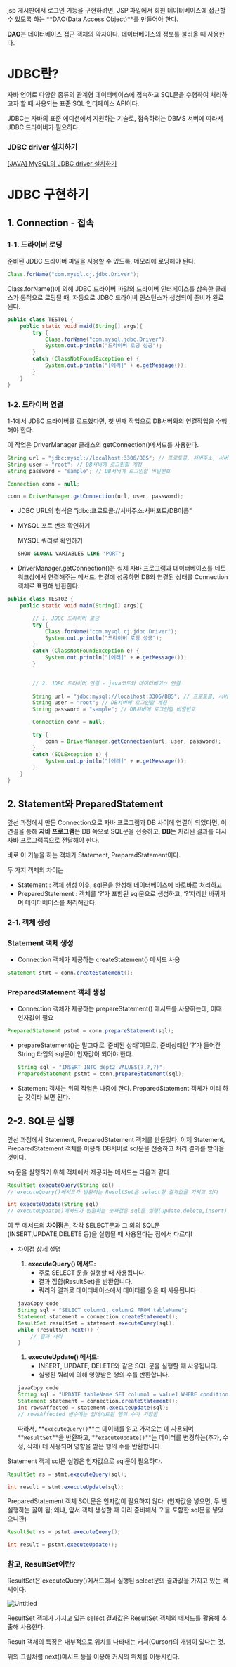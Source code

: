 jsp 게시판에서 로그인 기능을 구현하려면, JSP 파일에서 회원 데이터베이스에 접근할 수 있도록 하는 **DAO(Data Access Object)**를 만들어야 한다. 

**DAO**는 데이터베이스 접근 객체의 약자이다. 데이터베이스의 정보를 불러올 때 사용한다.

# JDBC란?

자바 언어로 다양한 종류의 관계형 데이터베이스에 접속하고 SQL문을 수행하여 처리하고자 할 때 사용되는 표준 SQL 인터페이스 API이다.

JDBC는 자바의 표준 에디션에서 지원하는 기술로, 접속하려는 DBMS 서버에 따라서 JDBC 드라이버가 필요하다.

### JDBC driver 설치하기

[[JAVA] MySQL의 JDBC driver  설치하기](https://dhan-description.tistory.com/85)

# JDBC 구현하기

## 1. Connection - 접속

### 1-1. 드라이버 로딩

준비된 JDBC 드라이버 파일을 사용할 수 있도록, 메모리에 로딩해야 된다.

```java
Class.forName("com.mysql.cj.jdbc.Driver");
```

Class.forName()에 의해 JDBC 드라이버 파일의 드라이버 인터페이스를 상속한 클래스가 동적으로 로딩될 때, 자동으로 JDBC 드라이버 인스턴스가 생성되어 준비가 완료된다.

```java
public class TEST01 {
	public static void maid(String[] args){
		try {
			Class.forName("com.mysql.jdbc.Driver");
			System.out.println("드라이버 로딩 성공");
		}
		catch (ClassNotFoundException e) {
			System.out.println("[에러]" + e.getMessage());
		}
	}
}
```

### 1-2. 드라이버 연결

1-1에서 JDBC 드라이버를 로드했다면, 첫 번째 작업으로 DB서버와의 연결작업을 수행해야 한다. 

이 작업은 DriverManager 클래스의 getConnection()메서드를 사용한다.

```java
String url = "jdbc:mysql://localhost:3306/BBS"; // 프로토콜, 서버주소, 서버포트, DB이름
String user = "root"; // DB서버에 로그인할 계정
String password = "sample"; // DB서버에 로그인할 비밀번호

Connection conn = null;

conn = DriverManager.getConnection(url, user, password);
```

- JDBC URL의 형식은 "jdbc:프로토콜://서버주소:서버포트/DB이름”
- MYSQL 포트 번호 확인하기
    
    MYSQL 쿼리로 확인하기
    
    ```sql
    SHOW GLOBAL VARIABLES LIKE 'PORT';
    ```
    
- DriverManager.getConnection()는 실제 자바 프로그램과 데이터베이스를 네트워크상에서 연결해주는 메서드. 연결에 성공하면 DB와 연결된 상태를 Connection 객체로 표현해 반환한다.

```java
public class TEST02 {
	public static void main(String[] args){

		// 1. JDBC 드라이버 로딩
		try {
			Class.forName("com.mysql.cj.jdbc.Driver");
			System.out.println("드라이버 로딩 성공");
		}
		catch (ClassNotFoundException e) {
			System.out.println("[에러]" + e.getMessage());
		}
	

		// 2. JDBC 드라이버 연결 - java코드와 데이터베이스 연결
		
		String url = "jdbc:mysql://localhost:3306/BBS"; // 프로토콜, 서버주소, 서버포트, DB이름
		String user = "root"; // DB서버에 로그인할 계정
		String password = "sample"; // DB서버에 로그인할 비밀번호

		Connection conn = null;

		try {
			conn = DriverManager.getConnection(url, user, password);
		}
		catch (SQLException e) {
			System.out.println("[에러]" + e.getMessage());
		}
	}
}
```

## 2. Statement와 PreparedStatement

앞선 과정에서 만든 Connection으로 자바 프로그램과 DB 사이에 연결이 되었다면, 이 연결을 통해 **자바 프로그램**은 DB 쪽으로 SQL문을 전송하고, **DB**는 처리된 결과를 다시 자바 프로그램쪽으로 전달해야 한다.

바로 이 기능을 하는 객체가 Statement, PreparedStatement이다.

두 가지 객체의 차이는

- Statement : 객체 생성 이후, sql문을 완성해 데이터베이스에 바로바로 처리하고
- PreparedStatement : 객체를 ‘?’가 포함된 sql문으로 생성하고, ‘?’자리만 바꿔가며 데이터베이스를 처리해간다.

### 2-1. 객체 생성

### Statement 객체 생성

- Connection 객체가 제공하는 createStatement() 메서드 사용

```java
Statement stmt = conn.createStatement();
```

### PreparedStatement 객체 생성

- Connection 객체가 제공하는 prepareStatement() 메서드를 사용하는데, 이때 인자값이 필요

```java
PreparedStatement pstmt = conn.prepareStatement(sql);
```

- prepareStatement()는 말그대로 ‘준비된 상태’이므로, 준비상태인 ‘?’가 들어간 String 타입의 sql문이 인자값이 되어야 한다.
    
    ```java
    String sql = "INSERT INTO dept2 VALUES(?,?,?)";
    PreparedStatement pstmt = conn.prepareStatement(sql);
    ```
    
- Statement 객체는 위의 작업은 나중에 한다. PreparedStatement 객체가 미리 하는 것이라 보면 된다.

## 2-2. SQL문 실행

앞선 과정에서 Statement, PreparedStatement 객체를 만들었다. 이제 Statement, PreparedStatement 객체를 이용해 DB서버로 sql문을 전송하고 처리 결과를 받아올 것이다. 

sql문을 실행하기 위해 객체에서 제공되는 메서드는 다음과 같다.

```java
ResultSet executeQuery(String sql)
// executeQuery()메서드가 반환하는 ResultSet은 select한 결과값을 가지고 있다
```

```java
int executeUpdate(String sql)
// executeUpdate()메서드가 반환하는 숫자값은 sql문 실행(update,delete,insert) 후, 영향을 받은 레코드의 개수이다.
```

이 두 메서드의 **차이점**은, 각각 SELECT문과 그 외의 SQL문(INSERT,UPDATE,DELETE 등)을 실행될 때 사용된다는 점에서 다르다!

- 차이점 상세 설명
    1. **executeQuery() 메서드:**
        - 주로 SELECT 문을 실행할 때 사용됩니다.
        - 결과 집합(ResultSet)을 반환합니다.
        - 쿼리의 결과로 데이터베이스에서 데이터를 읽을 때 사용됩니다.
    
    ```java
    javaCopy code
    String sql = "SELECT column1, column2 FROM tableName";
    Statement statement = connection.createStatement();
    ResultSet resultSet = statement.executeQuery(sql);
    while (resultSet.next()) {
        // 결과 처리
    }
    
    ```
    
    1. **executeUpdate() 메서드:**
        - INSERT, UPDATE, DELETE와 같은 SQL 문을 실행할 때 사용됩니다.
        - 실행된 쿼리에 의해 영향받은 행의 수를 반환합니다.
    
    ```java
    javaCopy code
    String sql = "UPDATE tableName SET column1 = value1 WHERE condition";
    Statement statement = connection.createStatement();
    int rowsAffected = statement.executeUpdate(sql);
    // rowsAffected 변수에는 업데이트된 행의 수가 저장됨
    
    ```
    
    따라서, **`executeQuery()`**는 데이터를 읽고 가져오는 데 사용되며 **`ResultSet`**을 반환하고, **`executeUpdate()`**는 데이터를 변경하는(추가, 수정, 삭제) 데 사용되며 영향을 받은 행의 수를 반환합니다.
    

Statement 객체 sql문 실행은 인자값으로 sql문이 필요하다.

```java
ResultSet rs = stmt.executeQuery(sql);

int result = stmt.executeUpdate(sql); 
```

PreparedStatement 객체 SQL문은 인자값이 필요하지 않다. (인자값을 넣으면, 두 번 실행하는 꼴이 됨; 왜냐, 앞서 객체 생성할 때 미리 준비해서 ‘?’을 포함한 sql문을 넣었으니깐)

```java
ResultSet rs = pstmt.executeQuery();

int result = pstmt.executeUpdate();
```

### 참고, ResultSet이란?

ResultSet은 executeQuery()메서드에서 실행된 select문의 결과값을 가지고 있는 객체이다.

![Untitled](https://prod-files-secure.s3.us-west-2.amazonaws.com/f2d30063-d2b0-4fd6-a305-b7bbde8dbab0/06383544-e1f7-4985-ad40-8b470ec1819c/Untitled.png)

ResultSet 객체가 가지고 있는 select 결과값은 ResultSet 객체의 메서드를 활용해 추출해 사용한다. 

Result 객체의 특징은 내부적으로 위치를 나타내는 커서(Cursor)의 개념이 있다는 것.

위의 그림처럼 next()메서드 등을 이용해 커서의 위치를 이동시킨다.